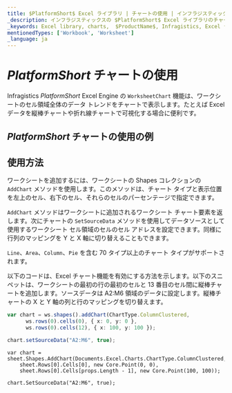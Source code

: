 ```yaml
---
title: $PlatformShort$ Excel ライブラリ | チャートの使用 | インフラジスティックス
_description: インフラジスティックスの $PlatformShort$ Excel ライブラリのチャート機能を使用して、ワークシートのセル領域全体のデータ トレンドをチャートで表示します。$ProductName$ Excel データを 70 種類以上のチャート タイプで可視化できます。
_keywords: Excel library, charts,  $ProductName$, Infragistics, Excel ライブラリ, チャート, インフラジスティックス
mentionedTypes: ['Workbook', 'Worksheet']
_language: ja
---
```

# $PlatformShort$ チャートの使用

Infragistics $PlatformShort$ Excel Engine の `WorksheetChart` 機能は、ワークシートのセル領域全体のデータ トレンドをチャートで表示します。たとえば Excel データを縦棒チャートや折れ線チャートで可視化する場合に便利です。

## $PlatformShort$ チャートの使用の例


<code-view style="height: 500px" 
           data-demos-base-url="{environment:dvDemosBaseUrl}" 
           iframe-src="{environment:dvDemosBaseUrl}/excel/excel-library-working-with-charts" alt="$PlatformShort$ チャートの使用の例">
</code-view>
<sample-button src="excel/excel-library/working-with-charts"></sample-button>


<div class="divider--half"></div>

## 使用方法
ワークシートを追加するには、ワークシートの Shapes コレクションの `AddChart` メソッドを使用します。このメソッドは、チャート タイプと表示位置を左上のセル、右下のセル、それらのセルのパーセンテージで指定できます。

`AddChart` メソッドはワークシートに追加されるワークシート チャート要素を返します。次にチャートの `SetSourceData` メソッドを使用してデータソースとして使用するワークシート セル領域のセルのセル アドレスを設定できます。同様に行列のマッピングを Y と X 軸に切り替えることもできます。

`Line`、`Area`、`Column`、`Pie` を含む 70 タイプ以上のチャート タイプがサポートされます。

以下のコードは、Excel チャート機能を有効にする方法を示します。以下のスニペットは、ワークシートの最初の行の最初のセルと 13 番目のセル間に縦棒チャートを追加します。ソースデータは A2:M6 領域のデータに設定します。縦棒チャートの  X と Y 軸の列と行のマッピングを切り替えます。

```ts
var chart = ws.shapes().addChart(ChartType.ColumnClustered,
      ws.rows(0).cells(0), { x: 0, y: 0 },
      ws.rows(0).cells(12), { x: 100, y: 100 });

chart.setSourceData("A2:M6", true);
```

```razor
var chart = sheet.Shapes.AddChart(Documents.Excel.Charts.ChartType.ColumnClustered,
    sheet.Rows[0].Cells[0], new Core.Point(0, 0),
    sheet.Rows[0].Cells[props.Length - 1], new Core.Point(100, 100));

chart.SetSourceData("A2:M6", true);
```

